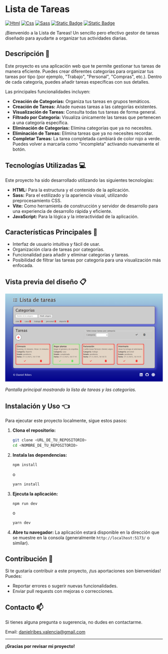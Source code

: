 # Lista de Tareas

[![Html](https://img.shields.io/badge/HTML-white?style=for-the-badge&logo=html5&logoColor=white&labelColor=black&color=%23E34F26)]()
[![Css](https://img.shields.io/badge/css-white?style=for-the-badge&logo=css3&logoColor=white&labelColor=black&color=blue)]()
[![Sass](https://img.shields.io/badge/SASS-black?style=for-the-badge&logo=Sass&logoColor=white&labelColor=black&color=%23CC6699)]()
[![Static Badge](https://img.shields.io/badge/VITE-green?style=for-the-badge&logo=vite&logoColor=white&logoSize=auto&labelColor=black)]()
[![Static Badge](https://img.shields.io/badge/JAVASCRIPT-yellow?style=for-the-badge&logo=javascript&logoColor=white&labelColor=black&color=rgb(247%2C%20247%2C%2017))]()


¡Bienvenido a la Lista de Tareas! Un sencillo pero efectivo gestor de tareas diseñado para ayudarte a organizar tus actividades diarias.

## Descripción :memo:

Este proyecto es una aplicación web que te permite gestionar tus tareas de manera eficiente. Puedes crear diferentes categorías para organizar tus tareas por tipo 
(por ejemplo, "Trabajo", "Personal", "Compras", etc.). Dentro de cada categoría, puedes añadir tareas específicas con sus detalles.

Las principales funcionalidades incluyen:

* **Creación de Categorías:** Organiza tus tareas en grupos temáticos.
* **Creación de Tareas:** Añade nuevas tareas a las categorías existentes.
* **Visualización de Tareas:** Consulta todas tus tareas de forma general.
* **Filtrado por Categoría:** Visualiza únicamente las tareas que pertenecen a una categoría específica.
* **Eliminación de Categorías:** Elimina categorías que ya no necesites.
* **Eliminación de Tareas:** Elimina tareas que ya no necesites recordar.
* **Completar Tareas:** La tarea completada cambiará de color rojo a verde. Puedes volver a marcarla como "incompleta" activando nuevamente el botón.

## Tecnologías Utilizadas :computer:

Este proyecto ha sido desarrollado utilizando las siguientes tecnologías:

* **HTML:** Para la estructura y el contenido de la aplicación.
* **Sass:** Para el estilizado y la apariencia visual, utilizando preprocesamiento CSS.
* **Vite:** Como herramienta de construcción y servidor de desarrollo para una experiencia de desarrollo rápida y eficiente.
* **JavaScript:** Para la lógica y la interactividad de la aplicación.

## Características Principales :page_facing_up:

* Interfaz de usuario intuitiva y fácil de usar.
* Organización clara de tareas por categorías.
* Funcionalidad para añadir y eliminar categorías y tareas.
* Posibilidad de filtrar las tareas por categoría para una visualización más enfocada.

## Vista previa del diseño :clipboard:

<img src="to-do-image.png" width="600px">

*Pantalla principal mostrando la lista de tareas y las categorías.*

## Instalación y Uso 👈

Para ejecutar este proyecto localmente, sigue estos pasos:

1.  **Clona el repositorio:**
    ```bash
    git clone <URL_DE_TU_REPOSITORIO>
    cd <NOMBRE_DE_TU_REPOSITORIO>
    ```

2.  **Instala las dependencias:**
    ```bash
    npm install
    ```
    o
    ```bash
    yarn install
    ```

3.  **Ejecuta la aplicación:**
    ```bash
    npm run dev
    ```
    o
    ```bash
    yarn dev
    ```

4.  **Abre tu navegador:** La aplicación estará disponible en la dirección que se muestre en la consola (generalmente `http://localhost:5173/` o similar).

## Contribución  :information_desk_person:

Si te gustaría contribuir a este proyecto, ¡tus aportaciones son bienvenidas! Puedes:

* Reportar errores o sugerir nuevas funcionalidades.
* Enviar pull requests con mejoras o correcciones.

## Contacto 📫

Si tienes alguna pregunta o sugerencia, no dudes en contactarme.

Email: danielribes.valencia@gmail.com

---

**¡Gracias por revisar mi proyecto!**
